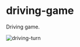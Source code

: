 # driving-game
Driving game.

![driving-turn](https://user-images.githubusercontent.com/24904243/27755427-81d2afa2-5da4-11e7-90e2-a53faf63e5c7.gif)
